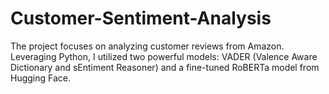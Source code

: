# Customer-Sentiment-Analysis
The project focuses on analyzing customer reviews from Amazon. Leveraging Python, I utilized two powerful models: VADER (Valence Aware Dictionary and sEntiment Reasoner) and a fine-tuned RoBERTa model from Hugging Face.
